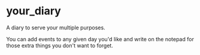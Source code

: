 # your_diary

A diary to serve your multiple purposes. 

You can add events to any given day you'd like and write on the notepad for those extra things you don't want to forget.  
